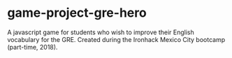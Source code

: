 # game-project-gre-hero
A javascript game for students who wish to improve their English vocabulary for the GRE. Created during the Ironhack Mexico City bootcamp (part-time, 2018).

